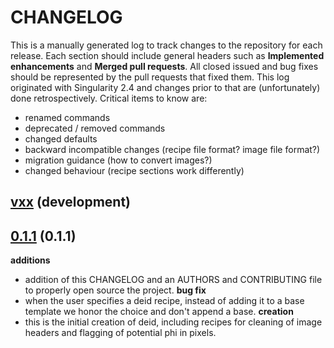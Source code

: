 # CHANGELOG

This is a manually generated log to track changes to the repository for each release. 
Each section should include general headers such as **Implemented enhancements** 
and **Merged pull requests**. All closed issued and bug fixes should be 
represented by the pull requests that fixed them. This log originated with Singularity 2.4
and changes prior to that are (unfortunately) done retrospectively. Critical items to know are:

 - renamed commands
 - deprecated / removed commands
 - changed defaults
 - backward incompatible changes (recipe file format? image file format?)
 - migration guidance (how to convert images?)
 - changed behaviour (recipe sections work differently)

## [vxx](https://github.com/pydicom/deid/tree/development) (development)

## [0.1.1](https://pypi.python.org/packages/28/26/ee80e7f1c3f65fae1c901497bb2388701158f0c96e0d633ab301abeaa478/deid-0.1.1.tar.gz#md5=39df7efb03e5d3b63308016742062a43) (0.1.1)

**additions**
 - addition of this CHANGELOG and an AUTHORS and CONTRIBUTING file to properly open source the project.
**bug fix**
 - when the user specifies a deid recipe, instead of adding it to a base template we honor the choice and don't append a base.
**creation**
 - this is the initial creation of deid, including recipes for cleaning of image headers and flagging of potential phi in pixels.
